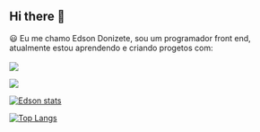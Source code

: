 ## Hi there 👋

:smiley: Eu me chamo Edson Donizete, sou um programador front end, atualmente estou aprendendo e criando progetos com:
<br>
<br>
<img src="https://img.shields.io/badge/HTML-239120?style=for-the-badge&logo=html5&logoColor=white"/>

<img src="https://img.shields.io/badge/CSS3-1572B6?style=for-the-badge&logo=css3&logoColor=white"/>


[![Edson stats](https://github-readme-stats.vercel.app/api?username=donizeteedson11)](https://github.com/anuraghazra/github-readme-stats)

[![Top Langs](https://github-readme-stats.vercel.app/api/top-langs/?username=donizeteedson11)](https://github.com/anuraghazra/github-readme-stats)
